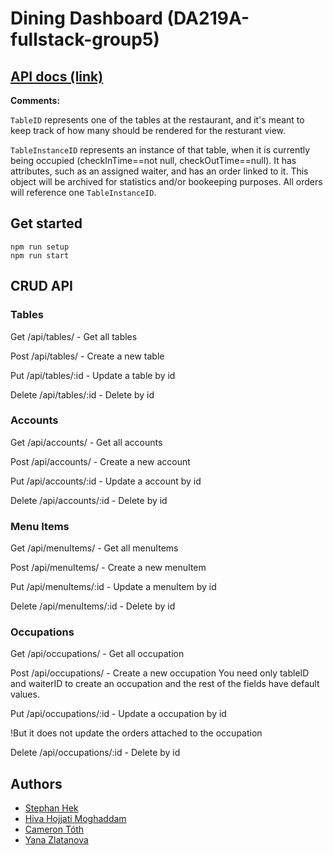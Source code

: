 # Dining Dashboard (DA219A-fullstack-group5)

## [API docs (link)](https://restpoint.io/doc-runs?projectId=79bff897-19e9-4ad4-a890-e210b8f1451e&docId=SwaggerUI&x-api-key=b93acfd52c6e466d88390957a697b754)

**Comments:**

`TableID` represents one of the tables at the restaurant, and it's meant to keep track of how many should be rendered for the resturant view.

`TableInstanceID` represents an instance of that table, when it is currently being occupied (checkInTime==not null, checkOutTime==null). It has attributes, such as an assigned waiter, and has an order linked to it. This object will be archived for statistics and/or bookeeping purposes. All orders will reference one `TableInstanceID`.

## Get started
```
npm run setup
npm run start
```

## CRUD API

### Tables

Get      /api/tables/ - Get all tables

Post     /api/tables/ - Create a new table

Put      /api/tables/:id - Update a table by id

Delete   /api/tables/:id - Delete by id


### Accounts

Get      /api/accounts/ - Get all accounts

Post     /api/accounts/ - Create a new account

Put      /api/accounts/:id - Update a account by id

Delete   /api/accounts/:id - Delete by id


### Menu Items

Get      /api/menuItems/ - Get all menuItems

Post     /api/menuItems/ - Create a new menuItem

Put      /api/menuItems/:id - Update a menuItem by id

Delete   /api/menuItems/:id - Delete by id


### Occupations

Get      /api/occupations/ - Get all occupation

Post     /api/occupations/ - Create a new occupation 
You need only tableID and waiterID to create an occupation and the rest of the fields have default values.

Put      /api/occupations/:id - Update a occupation by id

!But it does not update the orders attached to the occupation

Delete   /api/occupations/:id - Delete by id


## Authors
* [Stephan Hek](https://github.com/Stephan0027)
* [Hiva Hojjati Moghaddam](https://github.com/hivaww)
* [Cameron Tóth](https://github.com/camtoth)
* [Yana Zlatanova](https://github.com/yanazlatanova)
